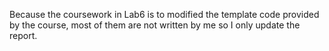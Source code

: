 Because the coursework in Lab6 is to modified the template code 
provided by the course, most of them are not written by me so
I only update the report.
